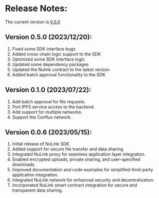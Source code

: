 # Release Notes:

The current version is  [0.5.0](https://github.com/NuLink-network/nulink-sdk/releases/tag/v5.0.0_2288856)

## Version 0.5.0 (2023/12/20):

1. Fixed some SDK interface bugs
2. Added cross-chain logic support to the SDK
3. Optimized some SDK interface logic
4. Updated some dependency packages
5. Updated the Nulink contract to the latest version
6. Added batch approval functionality to the SDK

   
## Version 0.1.0 (2023/07/22):

1. Add batch approval for file requests.
2. Port IPFS service access to the backend.
3. Add support for multiple networks.
4. Support the Conflux network.

## Version 0.0.6 (2023/05/15):

1. Initial release of NuLink SDK.
2. Added support for secure file transfer and data sharing.
3. Integrated NuLink proxy for seamless application layer integration.
4. Enabled encrypted uploads, private sharing, and user-specified downloads.
5. Improved documentation and code examples for simplified third-party application integration.
6. Integrated NuLink network for enhanced security and decentralization.
7. Incorporated NuLink smart contract integration for secure and transparent data sharing.
